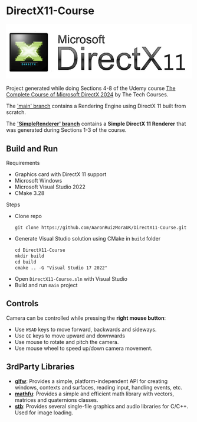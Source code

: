 # DirectX11-Course

<img src="./DX11-logo.jpg">

Project generated while doing Sections 4-8 of the Udemy course  [The Complete Course of Microsoft DirectX 2024](https://www.udemy.com/course/directx-course/) by The Tech Courses.

The ['main' branch](https://github.com/AaronRuizMoraUK/DirectX11-Course/tree/main) contains a Rendering Engine using DirectX 11 built from scratch.

The **['SimpleRenderer' branch](https://github.com/AaronRuizMoraUK/DirectX11-Course/tree/SimpleRenderer)** contains a
**Simple DirectX 11 Renderer** that was generated during Sections 1-3 of the course.

## Build and Run

Requirements
- Graphics card with DirectX 11 support
- Microsoft Windows 
- Microsoft Visual Studio 2022
- CMake 3.28

Steps
- Clone repo
  ````
  git clone https://github.com/AaronRuizMoraUK/DirectX11-Course.git
  ````
- Generate Visual Studio solution using CMake in `build` folder
  ```` 
  cd DirectX11-Course
  mkdir build
  cd build
  cmake .. -G "Visual Studio 17 2022"
  ````
- Open `DirectX11-Course.sln` with Visual Studio
- Build and run `main` project

## Controls

Camera can be controlled while pressing the **right mouse button**:

- Use `WSAD` keys to move forward, backwards and sideways.
- Use `QE` keys to move upward and downwards
- Use mouse to rotate and pitch the camera.
- Use mouse wheel to speed up/down camera movement.

## 3rdParty Libraries

- **[glfw](https://github.com/glfw/glfw.git)**: Provides a simple, platform-independent API for creating windows, contexts and surfaces, reading input, handling events, etc.
- **[mathfu](https://github.com/google/mathfu.git)**: Provides a simple and efficient math library with vectors, matrices and quaternions classes.
- **[stb](https://github.com/nothings/stb.git)**: Provides several single-file graphics and audio libraries for C/C++. Used for image loading.
